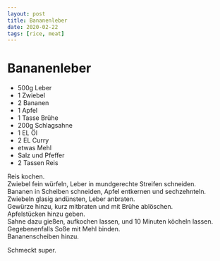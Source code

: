 ```yaml
---
layout: post
title: Bananenleber
date: 2020-02-22
tags: [rice, meat]
---
```

# Bananenleber

- 500g Leber
- 1 Zwiebel
- 2 Bananen
- 1 Apfel
- 1 Tasse Brühe
- 200g Schlagsahne
- 1 EL Öl
- 2 EL Curry
- etwas Mehl
- Salz und Pfeffer
- 2 Tassen Reis

Reis kochen.  
Zwiebel fein würfeln, Leber in mundgerechte Streifen schneiden.  
Bananen in Scheiben schneiden, Apfel entkernen und sechzehnteln.  
Zwiebeln glasig andünsten, Leber anbraten.  
Gewürze hinzu, kurz mitbraten und mit Brühe ablöschen.  
Apfelstücken hinzu geben.  
Sahne dazu gießen, aufkochen lassen, und 10 Minuten köcheln lassen.  
Gegebenenfalls Soße mit Mehl binden.  
Bananenscheiben hinzu.  
  
Schmeckt super.  
